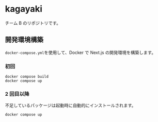 # kagayaki

チーム B のリポジトリです。

## 開発環境構築

`docker-compose.yml`を使用して、Docker で Next.js の開発環境を構築します。

### 初回

```
docker compose build
docker compose up
```

### 2 回目以降

不足しているパッケージは起動時に自動的にインストールされます。

```
docker compose up
```
